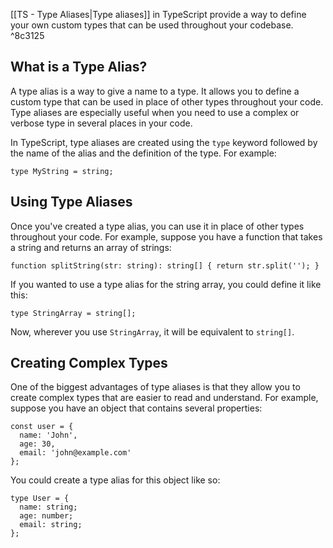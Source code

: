 [[TS - Type Aliases|Type aliases]] in TypeScript provide a way to define your own custom types that can be used throughout your codebase. ^8c3125

## What is a Type Alias?

A type alias is a way to give a name to a type. It allows you to define a custom type that can be used in place of other types throughout your code. Type aliases are especially useful when you need to use a complex or verbose type in several places in your code.

In TypeScript, type aliases are created using the `type` keyword followed by the name of the alias and the definition of the type. 
For example:

```TS
type MyString = string;
```

## Using Type Aliases

Once you've created a type alias, you can use it in place of other types throughout your code. For example, suppose you have a function that takes a string and returns an array of strings:

```TS
function splitString(str: string): string[] { return str.split(''); }
```

If you wanted to use a type alias for the string array, you could define it like this:

```TS
type StringArray = string[];
```

Now, wherever you use `StringArray`, it will be equivalent to `string[]`.

## Creating Complex Types

One of the biggest advantages of type aliases is that they allow you to create complex types that are easier to read and understand. For example, suppose you have an object that contains several properties:

```TS
const user = {
  name: 'John',
  age: 30,
  email: 'john@example.com'
};
```

You could create a type alias for this object like so:

```TS
type User = {
  name: string;
  age: number;
  email: string;
};
```

